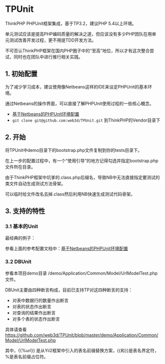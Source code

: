 # TPUnit

ThinkPHP PHPUnit框架集成，基于TP3.2，建议PHP 5.4以上环境。

单元测试应该是提高PHP编码质量的解决之道，但应该没有多少PHP团队在用单元测试改善开发过程，更不用提TDD开发方法。

不可否认ThinkPHP框架在国内PHP圈子中的“至高”地位，所以才有这次整合尝试，同时也在团队中进行推行相关实践。

## 1. 初始配置

为了减少学习成本，建议使用像Netbeans这样的IDE来设定PHPUnit的基本环境。

通过Netbeans的操作界面，可以直接了解PHPUnit使用过程的一些核心概念。

  * [基于Netbeans的PHPUnit环境配置](http://www.cnblogs.com/x3d/p/phpunit-in-netbeans8.html)
  * ```git clone git@github.com:web3d/TPUnit.git```  到ThinkPHP的Vendor目录下


## 2. 开始

将TPUnit中demo目录下的bootstrap.php文件复制到你的tests目录下。

在上一步的配置过程中，有一个“使用引导”的地方记得勾选并指定bootstrap.php文件所在目录。

由于ThinkPHP框架中坑爹的.class.php后缀名，导致NB中无法直接指定要测试的类文件自动生成测试方法骨架。

可以临时给文件改名去掉.class然后利用NB快速生成测试代码骨架。

## 3. 支持的特性

### 3.1 基本的Unit

最经典的例子：

参看上面的参考配置文档中：[基于Netbeans的PHPUnit环境配置](http://www.cnblogs.com/x3d/p/phpunit-in-netbeans8.html)

### 3.2 DBUnit

参看本项目demo目录 /demo/Application/Common/Model/UrlModelTest.php 文件。

DBUnit主要由四种断言构成，目前已支持TP对这四种断言的支持：

* 对表中数据行的数量作出断言
* 对表的状态作出断言
* 对查询的结果作出断言
* 对多个表的状态作出断言

具体请查看<https://github.com/web3d/TPUnit/blob/master/demo/Application/Common/Model/UrlModelTest.php>

其中，{{%url}} 是从Yii2框架中引入的表名前缀替换方案，{{和}}是表名界定符，%是表名前缀占位符。